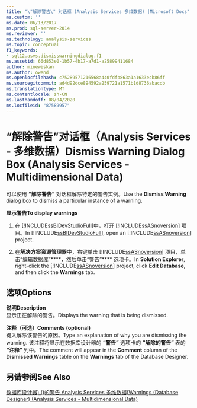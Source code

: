 ```yaml
---
title: "\"解除警告\" 对话框 (Analysis Services 多维数据) |Microsoft Docs"
ms.custom: ''
ms.date: 06/13/2017
ms.prod: sql-server-2014
ms.reviewer: ''
ms.technology: analysis-services
ms.topic: conceptual
f1_keywords:
- sql12.asvs.dismisswarningdialog.f1
ms.assetid: 66d853e0-1b57-4b17-a7d1-a25899411684
author: minewiskan
ms.author: owend
ms.openlocfilehash: c75289571216568a440fdfb863a1a1633ecb86ff
ms.sourcegitcommit: ad4d92dce894592a259721a1571b1d8736abacdb
ms.translationtype: MT
ms.contentlocale: zh-CN
ms.lasthandoff: 08/04/2020
ms.locfileid: "87589957"
---
```

# <a name="dismiss-warning-dialog-box-analysis-services---multidimensional-data"></a><span data-ttu-id="31e52-102">“解除警告”对话框（Analysis Services - 多维数据）</span><span class="sxs-lookup"><span data-stu-id="31e52-102">Dismiss Warning Dialog Box (Analysis Services - Multidimensional Data)</span></span>
  <span data-ttu-id="31e52-103">可以使用 **“解除警告”** 对话框解除特定的警告实例。</span><span class="sxs-lookup"><span data-stu-id="31e52-103">Use the **Dismiss Warning** dialog box to dismiss a particular instance of a warning.</span></span>  
  
 <span data-ttu-id="31e52-104">**显示警告**</span><span class="sxs-lookup"><span data-stu-id="31e52-104">**To display warnings**</span></span>  
  
1.  <span data-ttu-id="31e52-105">在 [!INCLUDE[ssBIDevStudioFull](../includes/ssbidevstudiofull-md.md)]中，打开 [!INCLUDE[ssASnoversion](../includes/ssasnoversion-md.md)] 项目。</span><span class="sxs-lookup"><span data-stu-id="31e52-105">In [!INCLUDE[ssBIDevStudioFull](../includes/ssbidevstudiofull-md.md)], open an [!INCLUDE[ssASnoversion](../includes/ssasnoversion-md.md)] project.</span></span>  
  
2.  <span data-ttu-id="31e52-106">在**解决方案资源管理器**中，右键单击 [!INCLUDE[ssASnoversion](../includes/ssasnoversion-md.md)] 项目，单击“编辑数据库”\*\*\*\*，然后单击“警告”\*\*\*\* 选项卡。</span><span class="sxs-lookup"><span data-stu-id="31e52-106">In **Solution Explorer**, right-click the [!INCLUDE[ssASnoversion](../includes/ssasnoversion-md.md)] project, click **Edit Database**, and then click the **Warnings** tab.</span></span>  
  
## <a name="options"></a><span data-ttu-id="31e52-107">选项</span><span class="sxs-lookup"><span data-stu-id="31e52-107">Options</span></span>  
 <span data-ttu-id="31e52-108">**说明**</span><span class="sxs-lookup"><span data-stu-id="31e52-108">**Description**</span></span>  
 <span data-ttu-id="31e52-109">显示正在解除的警告。</span><span class="sxs-lookup"><span data-stu-id="31e52-109">Displays the warning that is being dismissed.</span></span>  
  
 <span data-ttu-id="31e52-110">**注释（可选）**</span><span class="sxs-lookup"><span data-stu-id="31e52-110">**Comments (optional)**</span></span>  
 <span data-ttu-id="31e52-111">键入解除该警告的原因。</span><span class="sxs-lookup"><span data-stu-id="31e52-111">Type an explanation of why you are dismissing the warning.</span></span> <span data-ttu-id="31e52-112">该注释将显示在数据库设计器的 **“警告”** 选项卡的 **“解除的警告”** 表的 **“注释”** 列中。</span><span class="sxs-lookup"><span data-stu-id="31e52-112">The comment will appear in the **Comment** column of the **Dismissed Warnings** table on the **Warnings** tab of the Database Designer.</span></span>  
  
## <a name="see-also"></a><span data-ttu-id="31e52-113">另请参阅</span><span class="sxs-lookup"><span data-stu-id="31e52-113">See Also</span></span>  
 [<span data-ttu-id="31e52-114">数据库设计器&#41; &#40;&#40;的警告 Analysis Services 多维数据&#41;</span><span class="sxs-lookup"><span data-stu-id="31e52-114">Warnings &#40;Database Designer&#41; &#40;Analysis Services - Multidimensional Data&#41;</span></span>](warnings-database-designer-analysis-services-multidimensional-data.md)  
  
  
